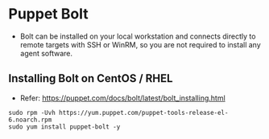 # Puppet Bolt
- Bolt can be installed on your local workstation and connects directly to remote targets with SSH or WinRM, so you are not required to install any agent software.

## Installing Bolt on CentOS / RHEL
- Refer: https://puppet.com/docs/bolt/latest/bolt_installing.html
```
sudo rpm -Uvh https://yum.puppet.com/puppet-tools-release-el-6.noarch.rpm
sudo yum install puppet-bolt -y
```
